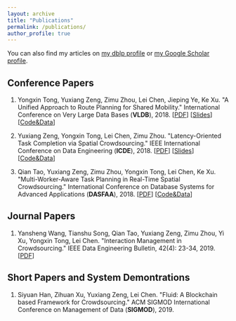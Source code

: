 ```yaml
---
layout: archive
title: "Publications"
permalink: /publications/
author_profile: true
---
```


You can also find my articles on <a href="{{ author.dblp }}">my dblp profile</a> or <a href="{{ author.googlescholar }}">my Google Scholar profile</a>.

## Conference Papers
1. Yongxin Tong, Yuxiang Zeng, Zimu Zhou, Lei Chen, Jieping Ye, Ke Xu. "A Unified Approach to Route Planning for Shared Mobility."
International Conference on Very Large Data Bases (**VLDB**), 2018. 
[[PDF](http://www.vldb.org/pvldb/vol11/p1633-tong.pdf)] 
[[Slides](http://yongxintong.group/static/paper/2018/VLDB2018_A%20Unified%20Approach%20to%20Route%20Planning%20for%20Shared%20Mobility_Slides.pptx)] 
[[Code&Data](https://github.com/BUAA-BDA/ridesharing-GreedyDP)]

1. Yuxiang Zeng, Yongxin Tong, Lei Chen, Zimu Zhou. "Latency-Oriented Task Completion via Spatial Crowdsourcing."
IEEE International Conference on Data Engineering (**ICDE**), 2018. 
[[PDF](http://yongxintong.group/static/paper/2018/ICDE2018_Latency-oriented%20Task%20Completion%20via%20Spatial%20Crowdsourcing_PDF.pdf)] 
[[Slides](http://yongxintong.group/static/paper/2018/ICDE18_Latency-oriented%20Task%20Completion%20via%20Spatial%20Crowdsourcing-slides.pptx)] 
[[Code&Data](https://github.com/BUAA-BDA/SpatialCrowdsourcing-LTC)]

1. Qian Tao, Yuxiang Zeng, Zimu Zhou, Yongxin Tong, Lei Chen, Ke Xu. "Multi-Worker-Aware Task Planning in Real-Time Spatial Crowdsourcing."
International Conference on Database Systems for Advanced Applications (**DASFAA**), 2018. 
[[PDF](http://yongxintong.group/static/paper/2018/DASFAA2018_Multi-worker-aware%20Task%20Planning%20in%20Real-time%20Spatial%20Crowdsourcing_PDF.pdf)] 
[[Code&Data](https://github.com/BUAA-BDA/SpatialCrowdsourcing-MWATP)]


## Journal Papers
1. Yansheng Wang, Tianshu Song, Qian Tao, Yuxiang Zeng, Zimu Zhou, Yi Xu, Yongxin Tong, Lei Chen. "Interaction Management in Crowdsourcing."
IEEE Data Engineering Bulletin, 42(4): 23-34, 2019. 
[[PDF](http://sites.computer.org/debull/A19dec/p23.pdf)]

## Short Papers and System Demontrations
1. Siyuan Han, Zihuan Xu, Yuxiang Zeng, Lei Chen. "Fluid: A Blockchain based Framework for Crowdsourcing." 
ACM SIGMOD International Conference on Management of Data (**SIGMOD**), 2019.
